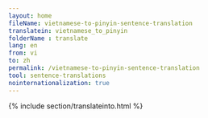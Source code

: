 ```yaml
---
layout: home
fileName: vietnamese-to-pinyin-sentence-translation
translatein: vietnamese_to_pinyin
folderName : translate
lang: en
from: vi
to: zh
permalink: /vietnamese-to-pinyin-sentence-translation
tool: sentence-translations
nointernationalization: true
---
```

{% include section/translateinto.html %}
